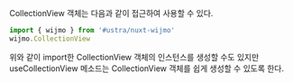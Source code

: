 CollectionView 객체는 다음과 같이 접근하여 사용할 수 있다.
```typescript
import { wijmo } from '#ustra/nuxt-wijmo'
wijmo.CollectionView
```

위와 같이 import한 CollectionView 객체의 인스턴스를 생성할 수도 있지만  useCollectionView 메소드는 CollectionView 객체를 쉽게 생성할 수 있도록 한다.
